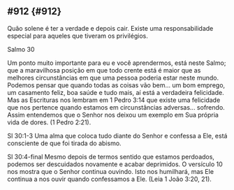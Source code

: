 ## #912 {#912}

Quão solene é ter a verdade e depois cair. Existe uma responsabilidade especial para aqueles que tiveram os privilégios.

Salmo 30

Um ponto muito importante para eu e você aprendermos, está neste Salmo; que a maravilhosa posição em que todo crente está é maior que as melhores circunstâncias em que uma pessoa poderia estar neste mundo. Podemos pensar que quando todas as coisas vão bem... um bom emprego, um casamento feliz, boa saúde e tudo mais, aí está a verdadeira felicidade. Mas as Escrituras nos lembram em 1 Pedro 3:14 que existe uma felicidade que nos pertence quando estamos em circunstâncias adversas... sofrendo. Assim entendemos que o Senhor nos deixou um exemplo em Sua própria vida de dores. (1 Pedro 2:21).

Sl 30:1-3 Uma alma que coloca tudo diante do Senhor e confessa a Ele, está consciente de que foi tirada do abismo.

Sl 30:4-final Mesmo depois de termos sentido que estamos perdoados, podemos ser descuidados novamente e acabar deprimidos. O versículo 10 nos mostra que o Senhor continua ouvindo. Isto nos humilhará, mas Ele continua a nos ouvir quando confessamos a Ele. (Leia 1 João 3:20, 21).